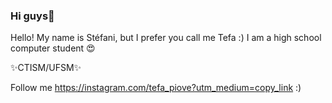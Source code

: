 ### Hi guys💭

Hello! My name is Stéfani, but I prefer you call me Tefa :)
I am a high school computer student 😍

✨CTISM/UFSM✨


Follow me https://instagram.com/tefa_piove?utm_medium=copy_link :)
